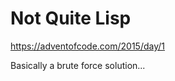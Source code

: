 Not Quite Lisp
==============

https://adventofcode.com/2015/day/1

Basically a brute force solution...
